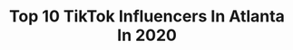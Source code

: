 ---
title: Top 10 TikTok Influencers In Atlanta In 2020
description: >-
  Find top TikTok influencers in Atlanta in 2020. Most popular hashtags: #dance #duet #ownthecurve #got2bhome.
platform: TikTok
profiles:
  - username: "atlutd"
    fullname: >-
      Atlanta United FC
    location: "United States"
    followers: 2125
    engagement: 2355
    commentsToLikes: 0.158312
    id: cka6i8dm0pp7y0i78tbsjbzb9
    verified: true
    hashtags: "#stayathome, #internationaldanceday, #birthday, #petlife"
  - username: "nattvibe"
    fullname: >-
      Nattievibes
    location: "United States"
    followers: 2170
    engagement: 1999
    commentsToLikes: 0.075732
    id: ckaj9gm6pehvi0i78upnyldqh
    verified: false
    hashtags: "#learnontiktok, #homebuying, #keeppushing, #gwinnettcounty"
  - username: "bennettsandefur"
    fullname: >-
      Bennett Sandefur 
    location: "United States"
    followers: 8178
    engagement: 1873
    commentsToLikes: 0.047296
    id: ck8vsaoijd4110j78m6b16c5r
    verified: false
    hashtags: "#duet, #overdose, #joeexotic, #drunk"
  - username: "blakekresses"
    fullname: >-
      Blake Kresses
    location: "United States"
    followers: 28807
    engagement: 1993
    commentsToLikes: 0.133886
    id: ck8kdbxz558or0j78ufix6xjh
    verified: false
    hashtags: "#lavendertown, #celebratenurses, #mgmt, #prochoice"
  - username: "latestreject"
    fullname: >-
      Stephen
    location: "United States"
    followers: 2008
    engagement: 1181
    commentsToLikes: 0.084156
    id: cka0i72jrcc8t0i78iiap20fs
    verified: false
    hashtags: "#duet, #lilpeep, #gbc, #cool"
  - username: "ugg.lee_"
    fullname: >-
      IVY LEE
    location: "United States"
    followers: 154269
    engagement: 2559
    commentsToLikes: 0.014440
    id: cka6ayky9y8c70i78ln7ma1vx
    verified: false
    hashtags: "#react, #ownthecurve, #boredinthehouse, #band"
  - username: "atlantafalcons"
    fullname: >-
      Atlanta Falcons
    location: "United States"
    followers: 232057
    engagement: 1814
    commentsToLikes: 0.023377
    id: ck8nbu2mvbgge0j78d71dcg68
    verified: true
    hashtags: "#cute, #blanketlife, #calvinridley, #football"
  - username: "delrosario.adventures"
    fullname: >-
      Melissa Jiménez
    location: "United States"
    followers: 87906
    engagement: 1250
    commentsToLikes: 0.050093
    id: ck9nfahjfe6cf0j78y0b2yp0m
    verified: false
    hashtags: "#hairtransformation, #classof2020, #howtotiktok, #rushedtohospital"
  - username: "j.worst"
    fullname: >-
      Jeremy Worst
    location: "United States"
    followers: 2228
    engagement: 1933
    commentsToLikes: 0.043786
    id: ckacrfw825bv90i78r4hjn2km
    verified: false
    hashtags: "#myworst, #molly, #doodle, #oldsketch"
  - username: "kavasiea_"
    fullname: >-
      kavasiea_
    location: "United States"
    followers: 7913
    engagement: 861
    commentsToLikes: 0.059323
    id: ckaig92c30e4o0i78lvivb8ze
    verified: false
    hashtags: "#inthehouseparty, #handwashchallenge"
---